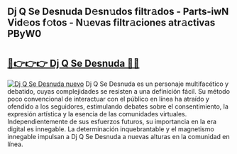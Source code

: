 ## Dj Q Se Desnuda D𝚎sn𝚞dos filtr𝚊dos - Parts-iwN Vid𝚎os f𝚘tos - N𝚞evas filtr𝚊ciones atr𝚊ctivas PByW0

# <h2><a href="http://mbcctc.tromn.icu/?c=Dj+Q+Se+Desnuda">🔗👉👉👉 Dj Q Se Desnuda 🔗🔗</a></h2>

[![Dj Q Se Desnuda nuevo](https://i.imgur.com/pEAQMta.gif)](http://mbcctc.tromn.icu/?c=Dj+Q+Se+Desnuda)
Dj Q Se Desnuda es un personaje multifacético y debatido, cuyas complejidades se resisten a una definición fácil.  Su método poco convencional de interactuar con el público en línea ha atraído y ofendido a los seguidores, estimulando debates sobre el consentimiento, la expresión artística y la esencia de las comunidades virtuales. Independientemente de sus esfuerzos futuros, su importancia en la era digital es innegable. La determinación inquebrantable y el magnetismo innegable impulsan a Dj Q Se Desnuda a nuevas alturas en la comunidad en línea.
